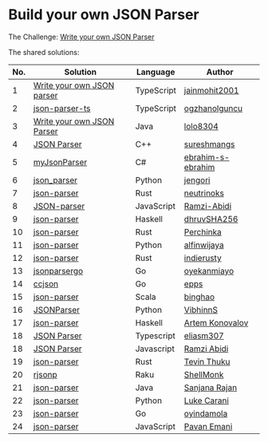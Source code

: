 # Build your own JSON Parser

The Challenge: [Write your own JSON Parser](https://codingchallenges.fyi/challenges/challenge-json-parser)

The shared solutions:

| No. | Solution | Language | Author |
|-----|----------|----------|--------|
| 1 | [Write your own JSON parser](https://github.com/jainmohit2001/coding-challenges/blob/master/src/2) | TypeScript | [jainmohit2001](https://github.com/jainmohit2001) |
| 2 | [json-parser-ts](https://github.com/ogzhanolguncu/json-parser-ts) | TypeScript | [ogzhanolguncu](https://github.com/ogzhanolguncu) |
| 3 | [Write your own JSON Parser](https://github.com/lolo8304/coding-challenge/tree/main/no-2) | Java | [lolo8304 ](https://github.com/lolo8304) |
| 4 | [JSON Parser](https://github.com/sureshmangs/Build-Your-Own-X/tree/main/JSON-Parser/C%2B%2B) | C++ | [sureshmangs](https://github.com/sureshmangs) |
| 5 | [myJsonParser](https://github.com/ebrahim-s-ebrahim/myJsonParser) | C# | [ebrahim-s-ebrahim](https://github.com/ebrahim-s-ebrahim) |
| 6 | [json_parser](https://github.com/jengori/json_parser) | Python | [jengori](https://github.com/jengori) |
| 7 | [json-parser](https://github.com/neutrinoks/CodingChallenge/tree/main/json-parser) | Rust | [neutrinoks](https://github.com/neutrinoks) |
| 8 | [JSON-parser](https://github.com/Ramzi-Abidi/JSON-parser) | JavaScript | [Ramzi-Abidi](https://github.com/Ramzi-Abidi) |
| 9 | [json-parser](https://github.com/dhruvSHA256/json-parser) | Haskell | [dhruvSHA256](https://github.com/dhruvSHA256) |
| 10 | [json-parser](https://github.com/Perchinka/ownJSON) | Rust | [Perchinka](https://github.com/Perchinka/) |
| 11 | [json-parser](https://github.com/alfinwijaya/json-parser) | Python | [alfinwijaya](https://github.com/alfinwijaya) |
| 12 | [json-parser](https://github.com/indierusty/json-parser) | Rust | [indierusty](https://github.com/indierusty) |
| 13 | [jsonparsergo](https://github.com/oyekanmiayo/jsonparsego) | Go | [oyekanmiayo](https://github.com/oyekanmiayo) |
| 14 | [ccjson](https://github.com/epps/ccjson) | Go | [epps](https://github.com/epps) |
| 15 | [json-parser](https://gitlab.com/bzai-public/codingchallenge-json-parser) | Scala | [binghao](https://gitlab.com/bzai-public) |
| 16 | [JSONParser](https://github.com/VibhinnS/JSONParser.git) | Python | [VibhinnS](https://github.com/VibhinnS) |
| 17 | [json-parser](https://github.com/izebit/coding-challenges/tree/master/2-json-parser) | Haskell | [Artem Konovalov](https://github.com/izebit) |
| 18 | [JSON Parser](https://github.com/eliasm307/coding-challenges/tree/main/packages/json-parser) | Typescript | [eliasm307](https://github.com/eliasm307) |
| 18 | [JSON Parser](https://github.com/Ramzi-Abidi/JSON-parser) | Javascript | [Ramzi Abidi](https://github.com/Ramzi-Abidi) |
| 19 | [json-parser](https://github.com/Tevinthuku/coding_challenges_fyi/tree/main/json-parser) | Rust | [Tevin Thuku](https://github.com/Tevinthuku) |
| 20 | [rjsonp](https://github.com/shellmonk/rjsonp) | Raku | [ShellMonk](https://shellmonk.io/posts/monk-coding-challenge-2-json-parser-in-raku/) |
| 21 | [json-parser](https://github.com/sanjanarjn/json-parser) | Java | [Sanjana Rajan](https://github.com/sanjanarjn)   |
| 22 | [json-parser](https://github.com/lwcarani/json-parser) | Python | [Luke Carani](https://github.com/lwcarani)   |
| 23 | [json-parser](https://github.com/pasDamola/json-parser)  | Go | [oyindamola](https://github.com/pasDamola) |
| 24 | [json-parser](https://github.com/p1kalys/Coding_Challenges_by_John_Crickett/tree/main/json_parser)  | JavaScript | [Pavan Emani](https://github.com/p1kalys/) |
